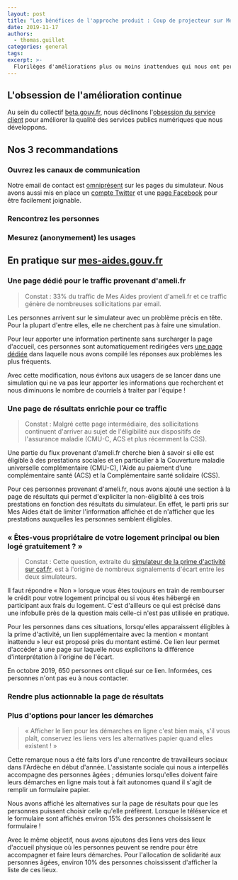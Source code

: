 ```yaml
---
layout: post
title: "Les bénéfices de l'approche produit : Coup de projecteur sur Mes Aides"
date: 2019-11-17
authors:
  - thomas.guillet
categories: general
tags:
excerpt: >-
  Florilèges d'améliorations plus ou moins inattendues qui nous ont permis d'augmenter notre impact sans augmenter la taille de l'équipe !
---
```






## L'obsession de l'amélioration continue

Au sein du collectif [beta.gouv.fr](https://beta.gouv.fr), nous déclinons l'[obsession du service client](https://medium.com/@djo/obsession-service-client-captain-train-cb0b91467fd9) pour améliorer la qualité des services publics numériques que nous développons.


## Nos 3 recommandations

### Ouvrez les canaux de communication

Notre email de contact est [omniprésent](https://github.com/betagouv/mes-aides-ui/search?q=mail-to&unscoped_q=mail-to) sur les pages du simulateur. Nous avons aussi mis en place un [compte Twitter](https://twitter.com/mesaides) et une [page Facebook](https://www.facebook.com/MesAides) pour être facilement joignable.

### Rencontrez les personnes



### Mesurez (anonymement) les usages



## En pratique sur [mes-aides.gouv.fr](https://mes-aides.gouv.fr)


### Une page dédié pour le traffic provenant d'ameli.fr

> Constat : 33% du traffic de Mes Aides provient d'ameli.fr et ce traffic génère de nombreuses sollicitations par email.

Les personnes arrivent sur le simulateur avec un problème précis en tête. Pour la plupart d'entre elles, elle ne cherchent pas à faire une simulation.

Pour leur apporter une information pertinente sans surcharger la page d'accueil, ces personnes sont automatiquement redirigées vers [une page dédiée](https://mes-aides.gouv.fr/ameli) dans laquelle nous avons compilé les réponses aux problèmes les plus fréquents.

Avec cette modification, nous évitons aux usagers de se lancer dans une simulation qui ne va pas leur apporter les informations que recherchent et nous diminuons le nombre de courriels à traiter par l'équipe !

### Une page de résultats enrichie pour ce traffic

> Constat : Malgré cette page intermédiaire, des sollicitations continuent d'arriver au sujet de l'éligibilité aux dispositifs de l'assurance maladie (CMU-C, ACS et plus récemment la CSS).

Une partie du flux provenant d'ameli.fr cherche bien à savoir si elle est éligible à des prestations sociales et en particulier à la Couverture maladie universelle complémentaire (CMU-C), l'Aide au paiement d’une complémentaire santé (ACS) et la Complémentaire santé solidaire (CSS).

Pour ces personnes provenant d'ameli.fr, nous avons ajouté une section à la page de résultats qui permet d'expliciter la non-éligiblité à ces trois prestations en fonction des résultats du simulateur. En effet, le parti pris sur Mes Aides était de limiter l'information affichée et de n'afficher que les prestations auxquelles les personnes semblent éligibles.


### « Êtes-vous propriétaire de votre logement principal ou bien logé gratuitement ? »

> Constat : Cette question, extraite du [simulateur de la prime d'activité sur caf.fr](http://www.caf.fr/allocataires/mes-services-en-ligne/estimer-vos-droits/simulation-prime-d-activite), est à l'origine de nombreux signalements d'écart entre les deux simulateurs.

Il faut répondre « Non » lorsque vous êtes toujours en train de rembourser le crédit pour votre logement principal ou si vous êtes hébergé en participant aux frais du logement. C'est d'ailleurs ce qui est précisé dans une infobulle près de la question mais celle-ci n'est pas utilisée en pratique.

Pour les personnes dans ces situations, lorsqu'elles apparaissent éligibles à la prime d'activité, un lien supplémentaire avec la mention « montant inattendu » leur est proposé près du montant estimé. Ce lien leur permet d'accéder à une page sur laquelle nous explicitons la différence d'interprétation à l'origine de l'écart.

En octobre 2019, 650 personnes ont cliqué sur ce lien. Informées, ces personnes n'ont pas eu à nous contacter.


### Rendre plus actionnable la page de résultats

> 


### Plus d'options pour lancer les démarches

> « Afficher le lien pour les démarches en ligne c'est bien mais, s'il vous plaît, conservez les liens vers les alternatives papier quand elles existent ! »

Cette remarque nous a été faits lors d'une rencontre de travailleurs sociaux dans l'Ardèche en début d'année. L'assistante sociale qui nous a interpellés accompagne des personnes âgées ; démunies lorsqu'elles doivent faire leurs démarches en ligne mais tout à fait autonomes quand il s'agit de remplir un formulaire papier.

Nous avons affiché les alternatives sur la page de résultats pour que les personnes puissent choisir celle qu'elle préfèrent. Lorsque le téléservice et le formulaire sont affichés environ 15% des personnes choississent le formulaire !

Avec le même objectif, nous avons ajoutons des liens vers des lieux d'accueil physique où les personnes peuvent se rendre pour être accompagner et faire leurs démarches. Pour l'allocation de solidarité aux personnes âgées, environ 10% des personnes choississent d'afficher la liste de ces lieux.

